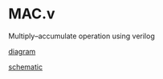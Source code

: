 # MAC.v
Multiply–accumulate operation using verilog


[diagram](https://github.com/hang-o/MAC.v/blob/main/image/block_diagram.png)

[schematic](https://github.com/hang-o/MAC.v/blob/main/image/schematic.png)
